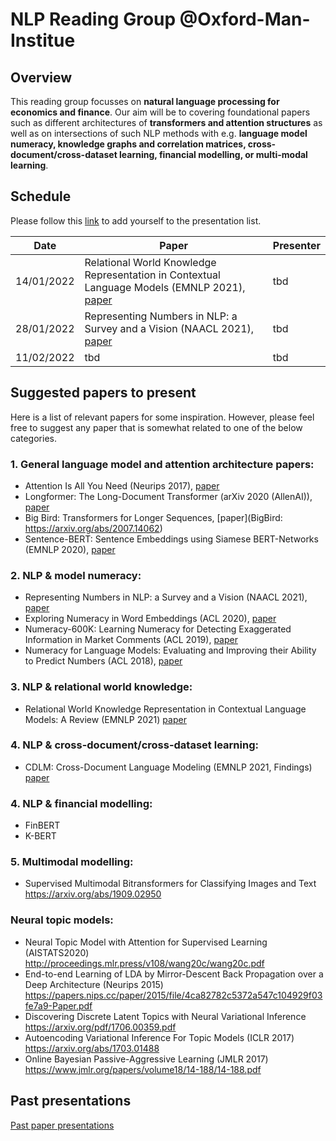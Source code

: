 # NLP Reading Group @Oxford-Man-Institue

## Overview
This reading group focusses on **natural language processing for economics and finance**. Our aim will be to covering foundational papers such as different architectures of **transformers and attention structures** as well as on intersections of such NLP methods with e.g.
**language model numeracy, knowledge graphs and correlation matrices, cross-document/cross-dataset learning, financial modelling, or multi-modal learning**.

## Schedule
Please follow this [link](https://docs.google.com/spreadsheets/d/1JRLVjACJ18J6pXxvVQDVGnP6V4eDV1d3wHyjJ1mpSak/edit?usp=sharing) to add yourself to the presentation list.

| Date      | Paper | Presenter        |
|-------|----|----|
| 14/01/2022 | Relational World Knowledge Representation in Contextual Language Models (EMNLP 2021), [paper](https://aclanthology.org/2021.emnlp-main.81/) | tbd
| 28/01/2022 | Representing Numbers in NLP: a Survey and a Vision (NAACL 2021), [paper](https://aclanthology.org/2021.naacl-main.53.pdf) | tbd
| 11/02/2022 | tbd | tbd


## Suggested papers to present
Here is a list of relevant papers for some inspiration. However, please feel free to suggest any paper that is somewhat related to one of the below categories.

### 1. General language model and attention architecture papers:							
- Attention Is All You Need (Neurips 2017), [paper](https://arxiv.org/abs/1706.03762)
- Longformer: The Long-Document Transformer (arXiv 2020 (AllenAI)),	[paper](https://arxiv.org/abs/2004.05150)
- Big Bird: Transformers for Longer Sequences, [paper](BigBird: https://arxiv.org/abs/2007.14062)
- Sentence-BERT: Sentence Embeddings using Siamese BERT-Networks (EMNLP 2020), [paper](https://arxiv.org/abs/1908.10084)

### 2. NLP & model numeracy:
- Representing Numbers in NLP: a Survey and a Vision (NAACL 2021), [paper](https://aclanthology.org/2021.naacl-main.53.pdf)
- Exploring Numeracy in Word Embeddings (ACL 2020), [paper](https://aclanthology.org/P19-1329/)
- Numeracy-600K: Learning Numeracy for Detecting Exaggerated Information in Market Comments (ACL 2019), [paper](https://aclanthology.org/P19-1635/)
- Numeracy for Language Models: Evaluating and Improving their Ability to Predict Numbers (ACL 2018), [paper](https://arxiv.org/abs/1805.08154)

### 3. NLP & relational world knowledge:
- Relational World Knowledge Representation in Contextual Language Models: A Review (EMNLP 2021) [paper](https://aclanthology.org/2021.emnlp-main.81/) 

### 4. NLP & cross-document/cross-dataset learning:
- CDLM: Cross-Document Language Modeling (EMNLP 2021, Findings) [paper](https://aclanthology.org/2021.findings-emnlp.225/)

### 4. NLP & financial modelling:
- FinBERT
- K-BERT

### 5. Multimodal modelling:
- Supervised Multimodal Bitransformers for Classifying Images and Text https://arxiv.org/abs/1909.02950

### Neural topic models:							
- Neural Topic Model with Attention for Supervised Learning (AISTATS2020)					http://proceedings.mlr.press/v108/wang20c/wang20c.pdf		
- End-to-end Learning of LDA by Mirror-Descent Back Propagation over a Deep Architecture (Neurips 2015) https://papers.nips.cc/paper/2015/file/4ca82782c5372a547c104929f03fe7a9-Paper.pdf		
- Discovering Discrete Latent Topics with Neural Variational Inference					https://arxiv.org/pdf/1706.00359.pdf		
- Autoencoding Variational Inference For Topic Models (ICLR 2017)					https://arxiv.org/abs/1703.01488		
- Online Bayesian Passive-Aggressive Learning (JMLR 2017)					https://www.jmlr.org/papers/volume18/14-188/14-188.pdf		

## Past presentations
[Past paper presentations](https://github.com/MaximilianAhrens/nlp_reading_group/tree/main/past_presentations)
